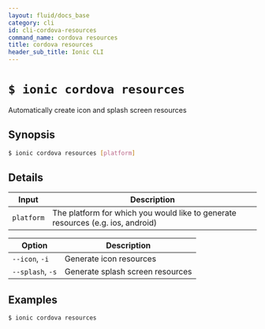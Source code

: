 ```yaml
---
layout: fluid/docs_base
category: cli
id: cli-cordova-resources
command_name: cordova resources
title: cordova resources
header_sub_title: Ionic CLI
---
```


# `$ ionic cordova resources`

Automatically create icon and splash screen resources
## Synopsis

```bash
$ ionic cordova resources [platform]
```
  
## Details


Input | Description
----- | ----------
`platform` | The platform for which you would like to generate resources (e.g. ios, android)


Option | Description
------ | ----------
`--icon`, `-i` | Generate icon resources
`--splash`, `-s` | Generate splash screen resources

## Examples

```bash
$ ionic cordova resources 
```
